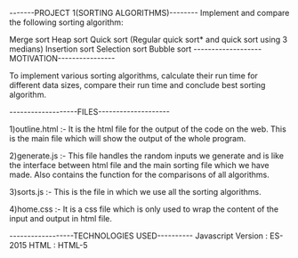 -------PROJECT 1(SORTING ALGORITHMS)-------- Implement and compare the following sorting algorithm:

Merge sort
Heap sort
Quick sort (Regular quick sort* and quick sort using 3 medians)
Insertion sort
Selection sort
Bubble sort
-------------------MOTIVATION----------------

To implement various sorting algorithms, calculate their run time for different data sizes, compare their run time and conclude best sorting algorithm.

-------------------FILES--------------------


1)outline.html :-
It is the html file for the output of the code on the web. This is the main file which will show the output of the whole program.

2)generate.js :-
This file handles the random inputs we generate and is like the interface between html file and the main sorting file which we have made. Also contains the function for the comparisons of all algorithms.

3)sorts.js :-
This is the file in which we use all the sorting algorithms.

4)home.css :-
It is a css file which is only used to wrap the content of the input and output in html file.

------------------TECHNOLOGIES USED----------
Javascript Version : ES-2015
HTML : HTML-5
